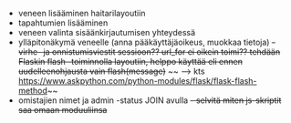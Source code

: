- veneen lisääminen haitarilayoutiin
- tapahtumien lisääminen
- veneen valinta sisäänkirjautumisen yhteydessä
- ylläpitonäkymä veneelle (anna pääkäyttäjäoikeus, muokkaa tietoja)
~~- virhe- ja onnistumisviestit sessioon?? url_for ei oikein toimi?? tehdään Flaskin flash -toiminnolla layoutiin, helppo käyttää eli ennen uudelleenohjausta vain flash(message)~~
~~	--> kts https://www.askpython.com/python-modules/flask/flask-flash-method~~
- omistajien nimet ja admin -status JOIN avulla
~~- selvitä miten js-skriptit saa omaan moduuliinsa~~
